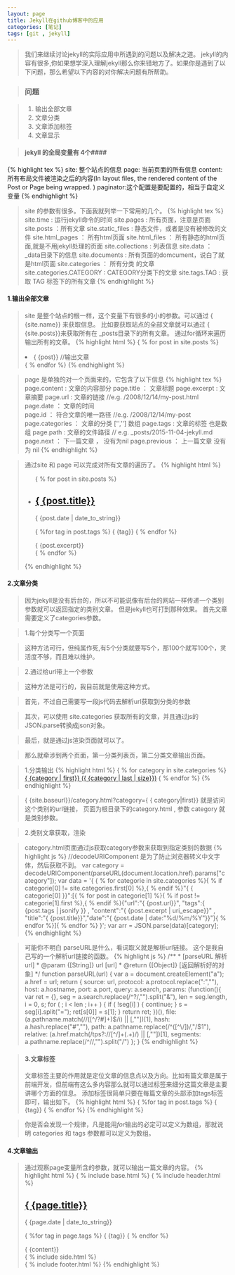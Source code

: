 ```yaml
---
layout: page
title: Jekyll在github博客中的应用
categories: [笔记]
tags: [git , jekyll]
---
```

>我们来继续讨论jekyll的实际应用中所遇到的问题以及解决之道。
>jekyll的内容有很多,你如果想学深入理解jekyll那么你来错地方了。如果你是遇到了以下问题，那么希望以下内容的对你解决问题有所帮助。

>### 问题 ###

>1.   输出全部文章
>2.   文章分类
>3.   文章添加标签
>4.   文章显示

>#### jekyll 的全局变量有 4个####
{% highlight tex %}
 	site: 整个站点的信息
 	page: 当前页面的所有信息
 	content: 所有布局文件被渲染之后的内容(In layout files, the rendered content of the Post or Page being wrapped. )
 	paginator:这个配置是要配置的，相当于自定义变量
{% endhighlight %}


>site 的参数有很多。下面我就列举一下常用的几个。
{% highlight tex %}
 	site.time  : 运行jekyll命令的时间
 	site.pages : 所有页面，注意是页面
 	site.posts ：所有文章
 	site.static_files : 静态文件，或者是没有被修改的文件
 	site.html_pages ： 所有html页面
 	site.html_files ： 所有静态的html页面,就是不用jekyll处理的页面
 	site.collections : 列表信息
 	site.data ： _data目录下的信息
 	site.documents : 所有页面的domcument，说白了就是html页面
 	site.categories ： 所有分类 的文章
 	site.categories.CATEGORY : CATEGORY分类下的文章
 	site.tags.TAG : 获取 TAG 标签下的所有文章
{% endhighlight %}

#### 1.输出全部文章 ####

>site 是整个站点的根一样，这个变量下有很多的小的参数。可以通过 { {site.name}} 来获取信息。
>比如要获取站点的全部文章就可以通过 { {site.posts}}来获取所有在  _posts目录下的所有文章。
>通过for循环来遍历输出所有的文章。
{% highlight html %}
 	<!-- exampole -->
 	{ % for post in site.posts %}
	<li class="j-row j-list-i">
		{ {post}}  //输出文章
	</li>
	{ % endfor %}
{% endhighlight %}

>page 是单独的对一个页面来的，它包含了以下信息
{% highlight tex %}
 	page.content : 文章的内容部分
 	page.title ： 文章标题
 	page.excerpt : 文章摘要
 	page.url : 文章的链接   //e.g.  /2008/12/14/my-post.html
 	page.date ： 文章的时间  
 	page.id ： 符合文章的唯一路径  //e.g. /2008/12/14/my-post
 	page.categories ： 文章的分类     ['',''] 数组
 	page.tags : 文章的标签 也是数组
 	page.path : 文章的文件路径 // e.g.  _posts/2015-11-04-jekyll.md
 	page.next ： 下一篇文章  ， 没有为nil
 	page.previous ： 上一篇文章  没有为 nil
{% endhighlight %}

>通过site 和 page 可以完成对所有文章的遍历了。
{% highlight html %}
 	<!-- exampole -->
 	<ul class="j-container">
	 	{ % for post in site.posts %}
		<li class="j-row j-list-i">
			<h2 class="j-i-title"><a href="{ {site.baseurl}}{ {post.url}}">{ {post.title}}</a></h2>
			<p class="j-i-time">{ {post.date | date_to_string}}</p>
			<p class="j-i-tags">
				{ %for tag in post.tags %}
				<span class="j-i-tag">{ {tag}}</span>
				{ % endfor %}
			</p>
			<div class="j-container">
				<div class="j-row j-artclie-txt">{ {post.excerpt}}</div>
			</div>
		</li>
		{ % endfor %}
	</ul>
{% endhighlight %}


#### 2.文章分类  ####
>因为jekyll是没有后台的，所以不可能说像有后台的网站一样传递一个类别参数就可以返回指定的类别文章。
>但是jekyll也可打到那种效果。
>首先文章需要定义了categories参数。


>1.每个分类写一个页面

> 这种方法可行，但纯属作死,有5个分类就要写5个，那100个就写100个，灵活度不够，而且难以维护。

>2.通过给url带上一个参数

>这种方法是可行的，我目前就是使用这种方式。

>首先，不过自己需要写一段js代码去解析url获取到分类的参数

>其次，可以使用 site.categories 获取所有的文章，并且通过js的JSON.parse转换成json对象。

>最后，就是通过js渲染页面就可以了。

>那么就牵涉到两个页面，第一分类列表页，第二分类文章输出页面。

>1.分类输出
{% highlight html %}
 	<!-- exampole -->
 	{ % for category in site.categories %}
		<a href="{ {site.baseurl}}/category.html?category={ { category|first}}">{ {category | first}} <span class="j-class-i-num">({ {category | last | size}})</span></a>
	{ % endfor %}
{% endhighlight %}

>{ {site.baseurl}}/category.html?category={ { category|first}} 就是访问这个类别的url链接，
>页面为根目录下的category.html  , 参数 category 就是类别参数。

>2.类别文章获取，渲染

>category.html页面通过js获取category参数来获取到指定类别的数据
{% highlight js %}
	//decodeURIComponent 是为了防止浏览器转义中文字体，然后获取不到。
 	var category = decodeURIComponent(parseURL(document.location.href).params["category"]);
	var data = '{ { % for categorie in site.categories %}{ % if categorie[0] != site.categories.first[0] %},{ % endif %}"{ { categorie[0] }}":[{ % for post in categorie[1] %}{ % if post != categorie[1].first %},{ % endif %}{"url":"{ {post.url}}", "tags":{ {post.tags | jsonify }} , "content":"{ {post.excerpt | uri_escape}}" , "title":"{ {post.title}}","date":"{ {post.date | date:"%d/%m/%Y"}}"}{ % endfor %}]{ % endfor %} }';
	var arr = JSON.parse(data)[category];
{% endhighlight %}

>可能你不明白 parseURL是什么，看词取义就是解析url链接。
>这个是我自己写的一个解析url链接的函数。
{% highlight js %}
	/**
	 * [parseURL 解析url]
	 * @param  {[String]} url [url]
	 * @return {[Object]}     [返回解析好的对象]
	 */
	function parseURL(url) {
	    var a =  document.createElement("a");
	    a.href = url;
	    return {
	        source: url,
	        protocol: a.protocol.replace(":",""),
	        host: a.hostname,
	        port: a.port,
	        query: a.search,
	        params: (function(){
	            var ret = {},
	                seg = a.search.replace(/^\?/,"").split("&"),
	                len = seg.length, i = 0, s;
	            for ( ; i < len ; i++ ) {
	                if ( !seg[i] ) { continue; }
	                s = seg[i].split("=");
	                ret[s[0]] = s[1];
	            }
	            return ret;
	        })(),
	        file: (a.pathname.match(/\/([^\/?#]+)$/i) || [,""])[1],
	        hash: a.hash.replace("#",""),
	        path: a.pathname.replace(/^([^\/])/,"/$1"),
	        relative: (a.href.match(/tps?:\/\/[^\/]+(.+)/) || [,""])[1],
	        segments: a.pathname.replace(/^\//,"").split("/")
	    };
	}
{% endhighlight %}

>#### 3.文章标签 ####
>文章标签主要的作用就是定位文章的信息点以及方向。比如有篇文章是属于前端开发，但前端有这么多内容那么就可以通过标签来细分这篇文章是主要讲哪个方面的信息。
>添加标签很简单只要在每篇文章的头部添加tags标签即可，输出如下。
{% highlight html %}
	{ %for tag in post.tags %}
		<span class="j-i-tag">{ {tag}}</span>
	{ % endfor %}
{% endhighlight %}

>你是否会发现一个规律，凡是能用*for*输出的必定可以定义为数组，那就说明 categories 和 tags 参数都可以定义为数组。

#### 4.文章输出  ####
>通过观察page变量所含的参数，就可以输出一篇文章的内容。
{% highlight html %}
	<!DOCTYPE html>
	<html lang="zh-cmn-Hans">
	<head>
		{ % include base.html %}
	</head>
	<body>
		{ % include header.html %}
		<div class="j-container">
			<div class="j-row">
				<div class="j-col-xs-12 j-col-sm-12 j-col-md-9">
					<div class="j-container j-content">
						<h2 class="j-i-title"><a href="{ {site.baseurl}}{ {page.url}}">{ {page.title}}</a></h2>
							<p class="j-i-time">{ {page.date | date_to_string}}</p>
							<p class="j-i-tags">
								{ %for tag in page.tags %}
								<span class="j-i-tag">{ {tag}}</span>
								{ % endfor %}
							</p>
							<div class="j-container">
								<div class="j-row j-artclie-txt">{ {content}}</div>
							</div>
					</div>
				</div>
				{ % include side.html %}
			</div>
		</div>
		{ % include footer.html %}
	</body>
	</html>
{% endhighlight %}






















